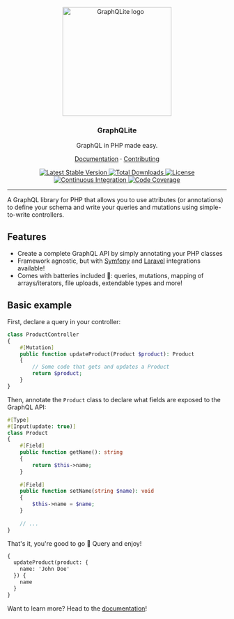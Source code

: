 
<p align="center">
    <img src="https://graphqlite.thecodingmachine.io/img/logo.svg" alt="GraphQLite logo" width="250" height="250" />
</p>
<h3 align="center">GraphQLite</h3>
<p align="center">GraphQL in PHP made easy.</p>
<p align="center"><a href="https://graphqlite.thecodingmachine.io">Documentation</a> &#183; <a href="/.github/CONTRIBUTING.md">Contributing</a></p>

<p align="center">
    <a href="https://packagist.org/packages/thecodingmachine/graphqlite" title="Latest Stable Version">
        <img src="https://poser.pugx.org/thecodingmachine/graphqlite/v/stable" alt="Latest Stable Version" />
    </a>
    <a href="https://packagist.org/packages/thecodingmachine/graphqlite" title="Total Downloads">
        <img src="https://poser.pugx.org/thecodingmachine/graphqlite/downloads" alt="Total Downloads" />
    </a>
    <a href="https://packagist.org/packages/thecodingmachine/graphqlite" title="License">
        <img src="https://poser.pugx.org/thecodingmachine/graphqlite/license" alt="License" />
    </a>
    <a href="https://github.com/thecodingmachine/graphqlite/actions" title="Continuous Integration">
        <img src="https://github.com/thecodingmachine/graphqlite/workflows/Continuous%20Integration/badge.svg" alt="Continuous Integration" />
    </a>
    <a href="https://codecov.io/gh/thecodingmachine/graphqlite" title="Code Coverage">
        <img src="https://codecov.io/gh/thecodingmachine/graphqlite/branch/master/graph/badge.svg" alt="Code Coverage" />
    </a>
</p>

---

A GraphQL library for PHP that allows you to use attributes (or annotations) to define your schema and write your queries and mutations using simple-to-write controllers.

## Features

* Create a complete GraphQL API by simply annotating your PHP classes
* Framework agnostic, but with [Symfony](https://github.com/thecodingmachine/graphqlite-bundle) and [Laravel](https://github.com/thecodingmachine/graphqlite-laravel) integrations available!
* Comes with batteries included :battery:: queries, mutations, mapping of arrays/iterators, file uploads, extendable types and more!

## Basic example

First, declare a query in your controller:

```php
class ProductController
{
    #[Mutation]
    public function updateProduct(Product $product): Product
    {
        // Some code that gets and updates a Product
        return $product;
    }
}
```

Then, annotate the `Product` class to declare what fields are exposed to the GraphQL API:

```php
#[Type]
#[Input(update: true)]
class Product
{
    #[Field]
    public function getName(): string
    {
        return $this->name;
    }
    
    #[Field]
    public function setName(string $name): void
    {
        $this->name = $name;
    }
    
    // ...
}
```

That's it, you're good to go :tada: Query and enjoy!

```graphql
{
  updateProduct(product: {
    name: 'John Doe'
  }) {
    name
  }
}
```

Want to learn more? Head to the [documentation](https://graphqlite.thecodingmachine.io/)!
